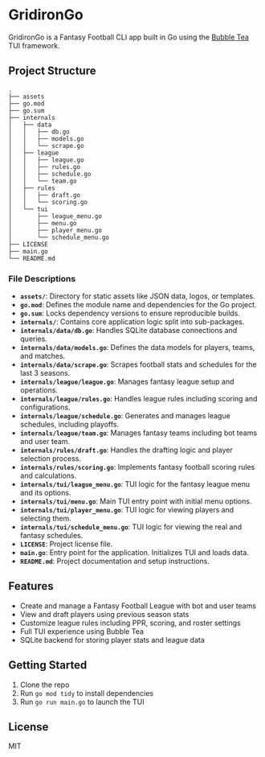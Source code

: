 # GridironGo

GridironGo is a Fantasy Football CLI app built in Go using the [Bubble Tea](https://github.com/charmbracelet/bubbletea) TUI framework.

## Project Structure

```
.
├── assets
├── go.mod
├── go.sum
├── internals
│   ├── data
│   │   ├── db.go
│   │   ├── models.go
│   │   └── scrape.go
│   ├── league
│   │   ├── league.go
│   │   ├── rules.go
│   │   ├── schedule.go
│   │   └── team.go
│   ├── rules
│   │   ├── draft.go
│   │   └── scoring.go
│   └── tui
│       ├── league_menu.go
│       ├── menu.go
│       ├── player_menu.go
│       └── schedule_menu.go
├── LICENSE
├── main.go
└── README.md
```

### File Descriptions

- **`assets/`**: Directory for static assets like JSON data, logos, or templates.
- **`go.mod`**: Defines the module name and dependencies for the Go project.
- **`go.sum`**: Locks dependency versions to ensure reproducible builds.
- **`internals/`**: Contains core application logic split into sub-packages.
- **`internals/data/db.go`**: Handles SQLite database connections and queries.
- **`internals/data/models.go`**: Defines the data models for players, teams, and matches.
- **`internals/data/scrape.go`**: Scrapes football stats and schedules for the last 3 seasons.
- **`internals/league/league.go`**: Manages fantasy league setup and operations.
- **`internals/league/rules.go`**: Handles league rules including scoring and configurations.
- **`internals/league/schedule.go`**: Generates and manages league schedules, including playoffs.
- **`internals/league/team.go`**: Manages fantasy teams including bot teams and user team.
- **`internals/rules/draft.go`**: Handles the drafting logic and player selection process.
- **`internals/rules/scoring.go`**: Implements fantasy football scoring rules and calculations.
- **`internals/tui/league_menu.go`**: TUI logic for the fantasy league menu and its options.
- **`internals/tui/menu.go`**: Main TUI entry point with initial menu options.
- **`internals/tui/player_menu.go`**: TUI logic for viewing players and selecting them.
- **`internals/tui/schedule_menu.go`**: TUI logic for viewing the real and fantasy schedules.
- **`LICENSE`**: Project license file.
- **`main.go`**: Entry point for the application. Initializes TUI and loads data.
- **`README.md`**: Project documentation and setup instructions.

## Features
- Create and manage a Fantasy Football League with bot and user teams
- View and draft players using previous season stats
- Customize league rules including PPR, scoring, and roster settings
- Full TUI experience using Bubble Tea
- SQLite backend for storing player stats and league data

## Getting Started
1. Clone the repo
2. Run `go mod tidy` to install dependencies
3. Run `go run main.go` to launch the TUI

## License
MIT
